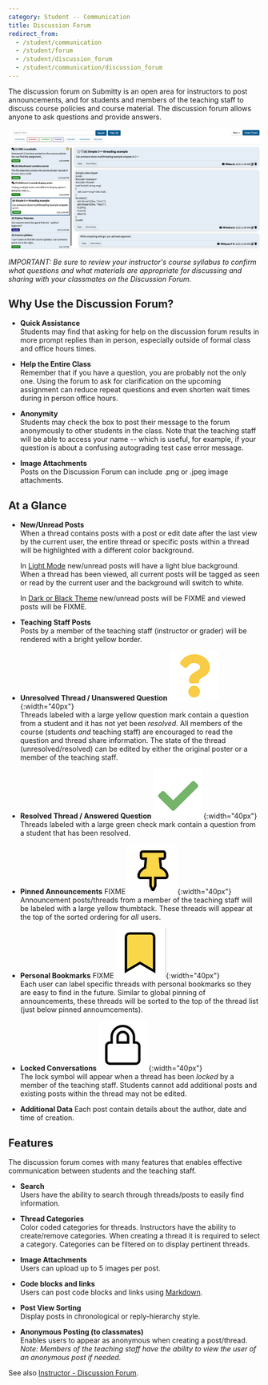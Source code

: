 ```yaml
---
category: Student -- Communication
title: Discussion Forum
redirect_from:
  - /student/communication
  - /student/forum
  - /student/discussion_forum
  - /student/communication/discussion_forum
---
```



The discussion forum on Submitty is an open area for instructors to
post announcements, and for students and members of the teaching staff
to discuss course policies and course material. The discussion forum
allows anyone to ask questions and provide answers.

![](/images/main_view_forum.png)

*IMPORTANT: Be sure to review your instructor's course syllabus to
confirm what questions and what materials are appropriate for
discussing and sharing with your classmates on the Discussion Forum.*


## Why Use the Discussion Forum?

* **Quick Assistance**  
  Students may find that asking for help on the discussion forum
  results in more prompt replies than in person, especially outside of
  formal class and office hours times.

* **Help the Entire Class**  
  Remember that if you have a question, you are probably not the only
  one. Using the forum to ask for clarification on the upcoming
  assignment can reduce repeat questions and even shorten wait times
  during in person office hours.

* **Anonymity**  
  Students may check the box to post their message to the forum
  anonymously to other students in the class.  Note that the teaching
  staff will be able to access your name -- which is useful, for
  example, if your question is about a confusing autograding test case
  error message.

* **Image Attachments**  
  Posts on the Discussion Forum can include .png or .jpeg image
  attachments.


## At a Glance
   
* **New/Unread Posts**  
   When a thread contains posts with a post or edit date after the last
   view by the current user, the entire thread or specific posts
   within a thread will be highlighted with a different color background.

   In [Light Mode](/student/account/theme) new/unread posts will have
   a light blue background.  When a thread has been viewed, all
   current posts will be tagged as seen or read by the current user
   and the background will switch to white.

   In [Dark or Black Theme](/student/account/theme) new/unread posts
   will be FIXME and viewed posts will be FIXME.

* **Teaching Staff Posts**  
   Posts by a member of the teaching staff (instructor or grader)
   will be rendered with a bright yellow border.

* **Unresolved Thread / Unanswered Question** ![](/images/discussion_forum_icons/df_question_mark.png){:width="40px"}  
   Threads labeled with a large yellow question mark contain a question
   from a student and it has not yet been *resolved*.  All members of
   the course (students *and* teaching staff) are encouraged to read the
   question and thread share information.  The state of the thread
   (unresolved/resolved) can be edited by either the original poster or a
   member of the teaching staff.

* **Resolved Thread / Answered Question** ![](/images/discussion_forum_icons/df_checkmark.png){:width="40px"}  
   Threads labeled with a large green check mark contain a question from
   a student that has been resolved.

* **Pinned Announcements** FIXME   ![](/images/discussion_forum_icons/df_thumbtack.png){:width="40px"}  
   Announcement posts/threads from a member of the teaching staff will be labeled
   with a large yellow thumbtack.  These threads will appear at the top of the
   sorted ordering for *all* users.

* **Personal Bookmarks** FIXME  ![](/images/discussion_forum_icons/df_bookmark.png){:width="40px"}  
   Each user can label specific threads with personal bookmarks so they
   are easy to find in the future.  Similar to global pinning of
   announcements, these threads will be sorted to the top of the
   thread list (just below pinned annoumcements).

* **Locked Conversations** ![](/images/discussion_forum_icons/df_lock.png){:width="40px"}  
   The lock symbol will appear when a thread has been *locked* by a member of the
   teaching staff.  Students cannot add additional posts and existing posts
   within the thread may not be edited.

* **Additional Data**
   Each post contain details about the author, date and time of creation.


## Features

The discussion forum comes with many features that enables effective
communication between students and the teaching staff.


*  **Search**  
   Users have the ability to search through threads/posts to easily find 
   information.

*  **Thread Categories**  
   Color coded categories for threads.
   Instructors have the ability to create/remove categories. When creating
   a thread it is required to select a category. Categories can be filtered
   on to display pertinent threads.

*  **Image Attachments**  
   Users can upload up to 5 images per post.

*  **Code blocks and links**  
    Users can post code blocks and links using [Markdown](markdown).   

*  **Post View Sorting**  
   Display posts in chronological or reply-hierarchy style.

*  **Anonymous Posting (to classmates)**  
   Enables users to appear as anonymous when creating a post/thread.
   _Note: Members of the teaching staff have the ability to view the
   user of an anonymous post if needed._ 


See also [Instructor - Discussion Forum](/instructor/forum).
